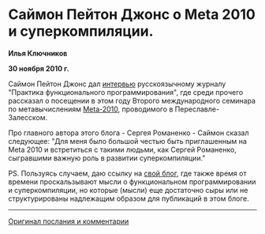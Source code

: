 # Саймон Пейтон Джонс о Meta 2010 и суперкомпиляции.

**Илья Ключников**

**30 ноября 2010 г.**

Саймон Пейтон Джонс дал [интервью][spj-interview]
русскоязычному журналу "Практика функционального программирования", где
среди прочего рассказал о посещении в этом году Второго международного
семинара по метавычислениям [Meta-2010][meta2010],
проводимого в Переславле-Залесском.

Про главного автора этого блога - Сергея Романенко - Саймон сказал следующее:
"Для меня было большой честью быть приглашенным на Meta 2010 и
встретиться с такими людьми, как Сергей Романенко, сыгравшими важную
роль в развитии суперкомпиляции."

PS. Пользуясь случаем, даю ссылку на [свой блог][blog-klyuchnikov],
где также время от времени проскальзывают мысли о функциональном
программировании и суперкомпиляции, но которые (мысли) еще достаточно сыры
или не структурированы надлежащим образом для публикаций в этом блоге.

---

[Оригинал послания и комментарии](http://metacomputation-ru.blogspot.ru/2010/11/meta-2010.html)

[spj-interview]: http://fprog.ru/2010/issue6/interview-simon-peyton-jones/

[meta2010]: http://meta2010.pereslavl.ru/

[blog-klyuchnikov]: http://klyuchnikov.blogspot.com/